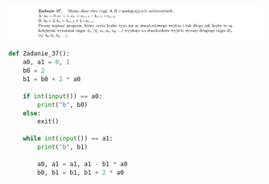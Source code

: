![Zadanie 37](../../srt/zbior_zadan/37.png)
```python
def Zadanie_37():
    a0, a1 = 0, 1
    b0 = 2
    b1 = b0 + 2 * a0

    if int(input()) == a0:
        print("b", b0)
    else:
        exit()

    while int(input()) == a1:
        print("b", b1)

        a0, a1 = a1, a1 - b1 * a0
        b0, b1 = b1, b1 + 2 * a0



```